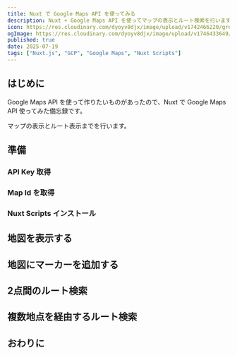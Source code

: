```yaml
---
title: Nuxt で Google Maps API を使ってみる
description: Nuxt + Google Maps API を使ってマップの表示とルート検索を行います。
icon: https://res.cloudinary.com/dyoyv8djx/image/upload/v1742466220/green-transparent_gw7l0b.png
ogImage: https://res.cloudinary.com/dyoyv8djx/image/upload/v1746433649/tsukiyama-blog/introduce-unhead/Frame_6_pwvdwd.png
published: true
date: 2025-07-19
tags: ["Nuxt.js", "GCP", "Google Maps", "Nuxt Scripts"]
---
```


## はじめに

Google Maps API を使って作りたいものがあったので、Nuxt で Google Maps API 使ってみた備忘録です。

マップの表示とルート表示までを行います。

## 準備

### API Key 取得

### Map Id を取得

### Nuxt Scripts インストール

## 地図を表示する

## 地図にマーカーを追加する

## 2点間のルート検索

## 複数地点を経由するルート検索

## おわりに

